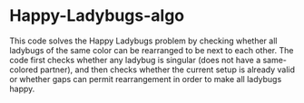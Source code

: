 # Happy-Ladybugs-algo
This code solves the Happy Ladybugs problem by checking whether all ladybugs of the same color can be rearranged to be next to each other. The code first checks whether any ladybug is singular (does not have a same-colored partner), and then checks whether the current setup is already valid or whether gaps can permit rearrangement in order to make all ladybugs happy.

